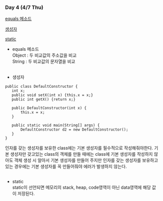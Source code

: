 ### Day 4 (4/7 Thu)

[equals 메소드](#equals-메소드)

[생성자](#생성자)

[static](#static)



* equals 메소드 <br>Object : 두 비교값의 주소값을 비교<br>
  String : 두 비교값의 문자열을 비교<br><br>

































































* 생성자 

 ```
 public class DefaultConstructor {
	int x;
	public void setX(int x) {this.x = x;}
	public int getX() {return x;}
	
	public DefaultConstructor(int x) {
		this.x = x;
	}
     
    public static void main(String[] args) { 
    	DefaultConstructor d2 = new DefaultConstructor();
    }
}
 ```
 인자를 갖는 생성자를 보유한 class에는 기본 생성자를 필수적으로 작성해줘야한다.
 기본 생성자만 갖고있는 class의 객체를 만들 때에는 class에 기본 생성자를 작성하지 않아도 객체 생성 시 알아서 기본 생성자를 만들어 주지만 인자를 갖는 생성자를 보유하고 있는 경우에는 기본 생성자를 꼭 만들어줘야 에러가 발생하지 않는다.<br><br>

* static<br>
 static이 선언되면 메모리의 stack, heap, code영역이 아닌 data영역에 해당 값이 저장된다.<br><br>